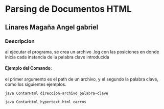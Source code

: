 # Parsing de Documentos HTML
## Linares Magaña Angel gabriel

### Descripcion
al ejecutar el programa, se crea un archivo .log con las posiciones en donde inicia cada instancia de la palabra clave introducida

#### Ejemplo del Comando:
el primer argumento es el path de un archivo, y el segundo la palabra clave, como los siguientes ejemplos.
```
java ContarHtml direccion-archivo palabra-clave
```

```
java ContarHtml hypertext.html carros
```

